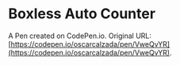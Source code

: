 # Boxless Auto Counter

A Pen created on CodePen.io. Original URL: [https://codepen.io/oscarcalzada/pen/VweQvYR](https://codepen.io/oscarcalzada/pen/VweQvYR).


